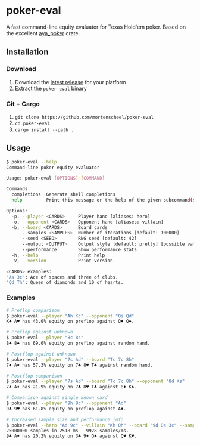 # poker-eval
A fast command-line equity evaluator for Texas Hold'em poker. Based on the excellent [aya_poker](https://docs.rs/aya_poker/latest/aya_poker/) crate.

## Installation
### Download
1. Download the [latest release](https://github.com/mortenscheel/poker-eval/releases/latest) for your platform.
2. Extract the `poker-eval` binary

### Git + Cargo
1. `git clone https://github.com/mortenscheel/poker-eval`
2. `cd poker-eval`
3. `cargo install --path .`

## Usage
```bash
$ poker-eval --help
Command-line poker equity evaluator

Usage: poker-eval [OPTIONS] [COMMAND]

Commands:
  completions  Generate shell completions
  help         Print this message or the help of the given subcommand(s)

Options:
  -p, --player <CARDS>     Player hand [aliases: hero]
  -o, --opponent <CARDS>   Opponent hand [aliases: villain]
  -b, --board <CARDS>      Board cards
      --samples <SAMPLES>  Number of iterations [default: 100000]
      --seed <SEED>        RNG seed [default: 42]
      --output <OUTPUT>    Output style [default: pretty] [possible values: pretty, numeric]
      --performance        Show performance stats
  -h, --help               Print help
  -V, --version            Print version

<CARDS> examples:
"As 3c": Ace of spaces and three of clubs.
"Qd Th": Queen of diamonds and 10 of hearts.
```

### Examples
```bash
# Preflop comparison
$ poker-eval --player "Ah Kc" --opponent "Qs Qd"
K♣ A♥ has 43.0% equity on preflop against Q♦ Q♠.

# Preflop against unknown
$ poker-eval --player "8c 8s"
8♣ 8♠ has 69.0% equity on preflop against random hand.

# Postflop against unknown
$ poker-eval --player "7s Ad" --board "Tc 7c 8h"
7♠ A♦ has 57.3% equity on 7♣ 8♥ T♣ against random hand.

# Postflop comparison
$ poker-eval --player "7s Ad" --board "Tc 7c 8h" --opponent "8d Ks"
7♠ A♦ has 21.9% equity on 7♣ 8♥ T♣ against 8♦ K♠.

# Comparison against single known card
$ poker-eval --player "9h 9c" --opponent "Ad"
9♣ 9♥ has 61.8% equity on preflop against A♦.

# Increased sample size and performance info
$ poker-eval --hero "Ad 9c" --villain "Kh Qh" --board "9d Qs 3c" --samples 25000000 --performance
25000000 samples in 2518 ms - 9928 samples/ms.
9♣ A♦ has 20.2% equity on 3♣ 9♦ Q♠ against Q♥ K♥.
```
